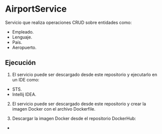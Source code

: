 # AirportService

Servicio que realiza operaciones CRUD sobre entidades como:
- Empleado.
- Lenguaje.
- País.
- Aeropuerto.

## Ejecución

1. El servicio puede ser descargado desde este repositorio y ejecutarlo en un IDE como:
- STS.
- Intellij IDEA.

2. El servicio puede ser descargado desde este repositorio y crear la imagen Docker con el archivo Dockerfile.

3. Descargar la imagen Docker desde el repositorio DockerHub:
- 